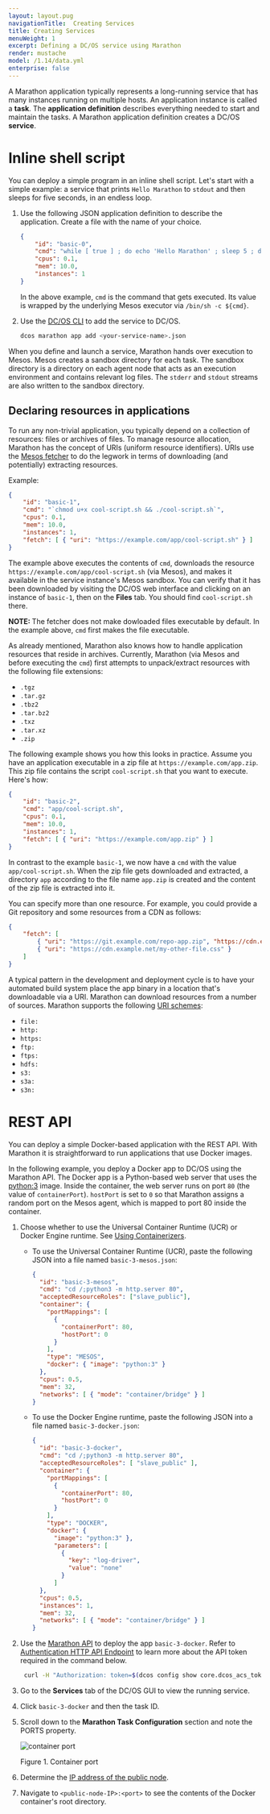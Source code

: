 ```yaml
---
layout: layout.pug
navigationTitle:  Creating Services
title: Creating Services
menuWeight: 1
excerpt: Defining a DC/OS service using Marathon
render: mustache
model: /1.14/data.yml
enterprise: false
---
```



A Marathon application typically represents a long-running service that has many instances running on multiple hosts. An application instance is called a **task**. The **application definition** describes everything needed to start and maintain the tasks. A Marathon application definition creates a DC/OS **service**.

# Inline shell script
You can deploy a simple program in an inline shell script. Let's start with a simple example: a service that prints `Hello Marathon` to `stdout` and then sleeps for five seconds, in an endless loop.

1. Use the following JSON application definition to describe the application. Create a file with the name of your choice.

    ```json
    {
        "id": "basic-0",
        "cmd": "while [ true ] ; do echo 'Hello Marathon' ; sleep 5 ; done",
        "cpus": 0.1,
        "mem": 10.0,
        "instances": 1
    }
    ```

    In the above example, `cmd` is the command that gets executed. Its value is wrapped by the underlying Mesos executor via `/bin/sh -c ${cmd}`.

1. Use the [DC/OS CLI](/mesosphere/dcos/1.14/cli/) to add the service to DC/OS.

    ```bash
    dcos marathon app add <your-service-name>.json
    ```

When you define and launch a service, Marathon hands over execution to Mesos. Mesos creates a sandbox directory for each task. The sandbox directory is a directory on each agent node that acts as an execution environment and contains relevant log files. The `stderr` and `stdout` streams are also written to the sandbox directory.

## Declaring resources in applications

To run any non-trivial application, you typically depend on a collection of resources: files or archives of files. To manage resource allocation, Marathon has the concept of URIs (uniform resource identifiers). URIs use the [Mesos fetcher](http://mesos.apache.org/documentation/latest/fetcher/) to do the legwork in terms of downloading (and potentially) extracting resources.

Example:

```json
{
    "id": "basic-1",
    "cmd": "`chmod u+x cool-script.sh && ./cool-script.sh`",
    "cpus": 0.1,
    "mem": 10.0,
    "instances": 1,
    "fetch": [ { "uri": "https://example.com/app/cool-script.sh" } ]
}
```

The example above executes the contents of `cmd`, downloads the resource `https://example.com/app/cool-script.sh` (via Mesos), and makes it available in the service instance's Mesos sandbox. You can verify that it has been downloaded by visiting the DC/OS web interface and clicking on an instance of `basic-1`, then on the **Files** tab. You should find `cool-script.sh` there.

<p class="message--note"><strong>NOTE: </strong>The fetcher does not make dowloaded files executable by default. In the example above, <code>cmd</code> first makes the file executable.</p>

As already mentioned, Marathon also knows how to handle application resources that reside in archives. Currently, Marathon (via Mesos and before executing the `cmd`) first attempts to unpack/extract resources with the following file extensions:

* `.tgz`
* `.tar.gz`
* `.tbz2`
* `.tar.bz2`
* `.txz`
* `.tar.xz`
* `.zip`

The following example shows you how this looks in practice. Assume you have an application executable in a zip file at `https://example.com/app.zip`. This zip file contains the script `cool-script.sh` that you want to execute. Here's how:

```json
{
    "id": "basic-2",
    "cmd": "app/cool-script.sh",
    "cpus": 0.1,
    "mem": 10.0,
    "instances": 1,
    "fetch": [ { "uri": "https://example.com/app.zip" } ]
}
```

In contrast to the example `basic-1`, we now have a `cmd` with the value `app/cool-script.sh`. When the zip file gets downloaded and extracted, a directory `app` according to the file name `app.zip` is created and the content of the zip file is extracted into it.

You can specify more than one resource. For example, you could provide a Git repository and some resources from a CDN as follows:

```json
{
    "fetch": [
        { "uri": "https://git.example.com/repo-app.zip", "https://cdn.example.net/my-file.jpg"},
        { "uri": "https://cdn.example.net/my-other-file.css" }
    ]
}
```

A typical pattern in the development and deployment cycle is to have your automated build system place the app binary in a location that's downloadable via a URI. Marathon can download resources from a number of sources. Marathon supports the following [URI schemes](http://tools.ietf.org/html/rfc3986#section-3.1):

* `file:`
* `http:`
* `https:`
* `ftp:`
* `ftps:`
* `hdfs:`
* `s3:`
* `s3a:`
* `s3n:`


# REST API
You can deploy a simple Docker-based application with the REST API. With Marathon it is straightforward to run applications that use Docker images.

In the following example, you deploy a Docker app to DC/OS using the Marathon API. The Docker app is a Python-based web server that uses the [python:3](https://registry.hub.docker.com/_/python/) image. Inside the container, the web server runs on port `80` (the value of `containerPort`). `hostPort` is set to `0` so that Marathon assigns a random port on the Mesos agent, which is mapped to port 80 inside the container.

1. Choose whether to use the Universal Container Runtime (UCR) or Docker Engine runtime. See [Using Containerizers](/mesosphere/dcos/1.14/deploying-services/containerizers/).
   -  To use the Universal Container Runtime (UCR), paste the following JSON into a file named `basic-3-mesos.json`:

      ```json
      {
        "id": "basic-3-mesos",
        "cmd": "cd /;python3 -m http.server 80",
        "acceptedResourceRoles": ["slave_public"],
        "container": {
          "portMappings": [
            {
              "containerPort": 80,
              "hostPort": 0
            }
          ],
          "type": "MESOS",
          "docker": { "image": "python:3" }
        },
        "cpus": 0.5,
        "mem": 32,
        "networks": [ { "mode": "container/bridge" } ]
      }
      ```

    - To use the Docker Engine runtime, paste the following JSON into a file named `basic-3-docker.json`:

      ```json
      {
        "id": "basic-3-docker",
        "cmd": "cd /;python3 -m http.server 80",
        "acceptedResourceRoles": [ "slave_public" ],
        "container": {
          "portMappings": [
            {
              "containerPort": 80,
              "hostPort": 0
            }
          ],
          "type": "DOCKER",
          "docker": {
            "image": "python:3" },
            "parameters": [
              {
                "key": "log-driver",
                "value": "none"
              }
            ]
        },
        "cpus": 0.5,
        "instances": 1,
        "mem": 32,
        "networks": [ { "mode": "container/bridge" } ]
      }
      ```

1. Use the [Marathon API](/mesosphere/dcos/1.14/deploying-services/marathon-api/) to deploy the app `basic-3-docker`. Refer to [Authentication HTTP API Endpoint](/mesosphere/dcos/1.14/security/ent/iam-api/) to learn more about the API token required in the command below.

    ```sh
     curl -H "Authorization: token=$(dcos config show core.dcos_acs_token)" -X POST <master-IP>/service/marathon/v2/apps -d @basic-3-docker.json -H "Content-type: application/json"
    ```

1. Go to the **Services** tab of the DC/OS GUI to view the running service.
1. Click `basic-3-docker` and then the task ID.
1. Scroll down to the **Marathon Task Configuration** section and note the PORTS property.

   ![container port](/mesosphere/dcos/1.14/img/container-port.png)

   Figure 1. Container port
   
1. Determine the [IP address of the public node](/mesosphere/dcos/1.14/administering-clusters/locate-public-agent/).
1. Navigate to `<public-node-IP>:<port>` to see the contents of the Docker container's root directory.

